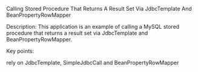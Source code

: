 Calling Stored Procedure That Returns A Result Set Via JdbcTemplate And BeanPropertyRowMapper

Description: This application is an example of calling a MySQL stored procedure that returns a result set via JdbcTemplate and BeanPropertyRowMapper.

Key points:

rely on JdbcTemplate, SimpleJdbcCall and BeanPropertyRowMapper
